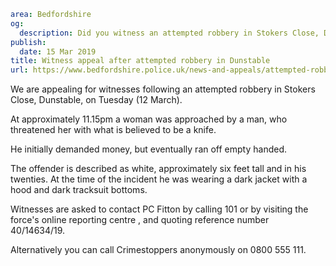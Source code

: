 ```yaml
area: Bedfordshire
og:
  description: Did you witness an attempted robbery in Stokers Close, Dunstable on 12 March 2019?
publish:
  date: 15 Mar 2019
title: Witness appeal after attempted robbery in Dunstable
url: https://www.bedfordshire.police.uk/news-and-appeals/attempted-robbery-dunstable-mar19
```

We are appealing for witnesses following an attempted robbery in Stokers Close, Dunstable, on Tuesday (12 March).

At approximately 11.15pm a woman was approached by a man, who threatened her with what is believed to be a knife.

He initially demanded money, but eventually ran off empty handed.

The offender is described as white, approximately six feet tall and in his twenties. At the time of the incident he was wearing a dark jacket with a hood and dark tracksuit bottoms.

Witnesses are asked to contact PC Fitton by calling 101 or by visiting the force's online reporting centre , and quoting reference number 40/14634/19.

 Alternatively you can call Crimestoppers anonymously on 0800 555 111.
